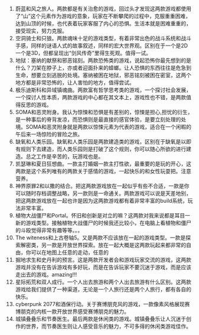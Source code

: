 1. 蔚蓝和风之旅人。两款都是有关治愈的游戏，回过头才发现这两款游戏都使用了“山”这个元素作为游戏的意象，玩家在不断攀爬的过程中，克服重重困难，达到山顶的时候，也代表着玩家客服了内心的恐惧。生活本就是困难重重的，接受现实，努力克服。
2. 空洞骑士和只狼。两款魂味十足的游戏类型，有着非常出色的战斗系统和战斗手感，同样的谜语人式的故事叙述，同样的宏大世界观。区别在于一个是2D一个是3D，但都呈现出“剑风传奇”里得生死观。值得一试。
3. 地狱：塞纳的献祭和邪恶铭刻。两款恐怖类的游戏，说起恐怖你最先想到的是什么？刀架在脖子上，亦或者迎面扑来的蟑螂。让人恐惧的东西往往是危急到生命，想要立刻逃脱的处境。塞纳被困在地狱，邪恶铭刻被困在密室，这两个地方都是非常恐怖的，让人害怕的地方，值得尝试。
4. 极乐迪斯科和异域镇魂曲。两款富有哲学思考类的游戏，一个探讨社会发展，一个探讨人性本质，两款游戏的中心都在其文本上，游戏性也不错，是两款值得反思的游戏。
5. SOMA和恶灵附身。我认为惊悚和恐惧是有差别的，惊悚是担心,担忧的衍生，是一种事后的脊背发凉，而恐惧则是最直接的感官体验，是要立刻处理的处境。SOMA和恶灵附身就是两款以惊悚元素为代表的游戏，适合在一个闲暇的午后来一场惊险的冒险之旅。
6. 缺氧和人类乐园。缺氧和人类乐园是两款建造类的游戏，区别在于缺氧是以即有规则下去建造，而人类乐园则是打破了这个规则，你可以随心所欲的进行建造。总之工作是辛苦的，玩游戏也是。
7. 凯瑟琳和夏日狂想曲。一款主打婚姻一款主打性欲，最重要的是玩的开心，这两款是这个系列唯有的两款关于感情的游戏，一起快乐的和女性玩耍把。注意营养。
8. 神界原罪2和以撒的结合。把这两款游戏放在一起似乎有些不合适，一款是你可以随时存档调整战略，另一款则是一命通关。两款游戏可以说是天差地别，把这两款游戏放在一起也许是因为这两款游戏都有着非常丰富的build系统，玩法非常丰富。
9. 植物大战僵尸和Portal。怀旧和创新是对立的嘛？这两款对我来说都是耳目一新的游戏类型。接触植物大战僵尸的时候我还比较小，在电脑上看植物和僵尸的斗殴觉得非常有趣等等。。。
10. The witeness和上古卷轴5。又是两款不应该放在一起的游戏类型。一款是探索解密类，另一款是开放世界探索。放在一起大概是这两款玩起来都非常的自由，你可以在地图上任意的走动，任意的
11. 掘地求生和史丹利的预言。这是两款开发者会和游戏玩家交流的游戏，这两款游戏并没有在告诉游戏有多好玩，而是在告诉玩家不要沉迷于游戏，而是应该走出去的游戏。amazing!!!
12. 星际拓荒和双人成行。一个人出去旅游和两个人出去旅游有什么区别。这两款游戏给我们提供了一种渠道，无论是一个人旅行还是两个人旅行，都有各自的快乐。
13. cyberpunk 2077和酒保行动。关于赛博朋克风的游戏，一款像素风格展现赛博朋克的内核一款开放世界感受赛博朋克的魅力。
14. 城镇叠叠乐和节奏医生。最后两款是休闲类的游戏。城镇叠叠乐让人沉迷于创作的世界，而节奏医生则让人感受音乐的魅力，不可多得的休闲类游戏佳作。

